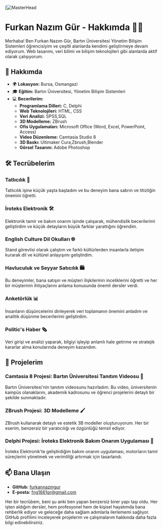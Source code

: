 [![MasterHead](https://t3.ftcdn.net/jpg/06/15/76/92/360_F_615769239_P34b7w4Tc2rHBIU87bV3OCsAinGaX1EL.jpg)
 # Furkan Nazım Gür - Hakkımda 👨‍💻
                                                            
 Merhaba! Ben Furkan Nazım Gür, Bartın Üniversitesi Yönetim Bilişim Sistemleri öğrencisiyim ve çeşitli alanlarda kendimi geliştirmeye devam ediyorum. Web tasarımı, veri bilimi ve bilişim teknolojileri gibi alanlarda aktif olarak çalışıyorum. 

## 🚀 Hakkımda

- 🌍 **Lokasyon:** Bursa, Osmangazi
- 🎓 **Eğitim:** Bartın Üniversitesi, Yönetim Bilişim Sistemleri
- 💻 **Becerilerim:**
  - **Programlama Dilleri:** C, Delphi
  - **Web Teknolojileri:** HTML, CSS
  - **Veri Analizi:** SPSS,SQL
  - **3D Modelleme:** ZBrush
  - **Ofis Uygulamaları:** Microsoft Office (Word, Excel, PowerPoint, Access)
  - **Video Düzenleme:** Camtasia Studio 8
  - **3D Baskı:** Ultimaker Cura,Zbrush,Blender
  - **Görsel Tasarım:** Adobe Photoshop

## 🛠️ Tecrübelerim

### Tatlıcılık 🥧
Tatlıcılık işine küçük yaşta başladım ve bu deneyim bana sabrın ve titizliğin önemini öğretti.

### İroteks Elektronik 🛠️
Elektronik tamir ve bakım onarım işinde çalışarak, mühendislik becerilerimi geliştirdim ve küçük detayların büyük farklar yarattığını öğrendim.

### English Culture Dil Okulları 🌐
Stand görevlisi olarak çalıştım ve farklı kültürlerden insanlarla iletişim kurarak dil ve kültürel anlayışımı geliştirdim.

### Havluculuk ve Seyyar Satıcılık 🛍️
Bu deneyimler, bana satışın ve müşteri ilişkilerinin inceliklerini öğretti ve her bir müşterinin ihtiyaçlarını anlama konusunda önemli dersler verdi.

### Anketörlük 📊
İnsanların düşüncelerini dinleyerek veri toplamanın önemini anladım ve analitik düşünme becerilerimi geliştirdim.

### Politic's Haber 🗞️
Veri girişi ve analizi yaparak, bilgiyi işleyip anlamlı hale getirme ve stratejik kararlar alma konularında deneyim kazandım.

## 🎨 Projelerim

### Camtasia 8 Projesi: Bartın Üniversitesi Tanıtım Videosu 🎥
Bartın Üniversitesi'nin tanıtım videosunu hazırladım. Bu video, üniversitenin kampüs olanaklarını, akademik kadrosunu ve öğrenci projelerini detaylı bir şekilde sunmaktadır.

### ZBrush Projesi: 3D Modelleme 🖌️
ZBrush kullanarak detaylı ve estetik 3B modeller oluşturuyorum. Her bir eserim, benzersiz bir yaratıcılığı ve özgünlüğü temsil ediyor.

### Delphi Projesi: İroteks Elektronik Bakım Onarım Uygulaması 🔧
İroteks Elektronik'te geliştirdiğim bakım onarım uygulaması, motorların tamir süreçlerini yönetmek ve verimliliği artırmak için tasarlandı.

## 📫 Bana Ulaşın
- **GitHub:** [furkannazmgur](https://github.com/furkannazmgur)
- **E-posta:** fng1661gr@gmail.com

Her bir tecrübem, beni şu anki ben yapan benzersiz birer yapı taşı oldu. Her işten aldığım dersler, hem profesyonel hem de kişisel hayatımda bana rehberlik ediyor ve geleceğe daha sağlam adımlarla ilerlememi sağlıyor. GitHub profilimi inceleyerek projelerim ve çalışmalarım hakkında daha fazla bilgi edinebilirsiniz.

